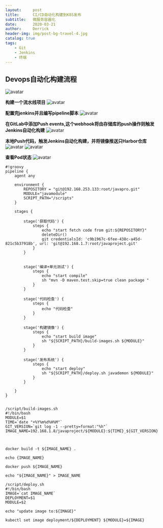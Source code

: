 ```yaml
---
layout:     post
title:      CI/CD自动化构建到K8S发布
subtitle:   微服务容器化
date:       2020-03-21
author:     Derrick
header-img: img/post-bg-travel-4.jpg
catalog: true
tags:
    - Git
    - Jenkins
    - 终端
---
```





## Devops自动化构建流程
![avatar](/img/2020-03-22-jenkins/step-one.png)

**构建一个流水线项目**
![avatar](/img/2020-03-22-jenkins/step-two.png)


**配置完jenkins并且编写pipeline脚本**
![avatar](/img/2020-03-22-jenkins/step-three.png)



**在GitLab中添加Push events,这个webhook将由存储库的push操作则触发Jenkins自动化构建**
![avatar](/img/2020-03-22-jenkins/step-four.png)


**本地Push代码，触发Jenkins自动化构建，并将镜像推送只Harbor仓库**
![avatar](/img/2020-03-22-jenkins/step-five.png)
![avatar](/img/2020-03-22-jenkins/step-six.png)


**查看Pod状态**
![avatar](/img/2020-03-22-jenkins/step-seven.png)






```
#!groovy
pipeline {
	agent any

	environment {
		REPOSITORY = "git@192.168.253.133:root/javapro.git"
		MODULE="javamodule"
		SCRIPT_PATH="/scripts"
	}

	stages {

		stage('获取代码') {
			steps {
				echo "start fetch code from git:${REPOSITORY}"
				deleteDir()
				git credentialsId: 'c9b1967c-6fee-438c-a45d-821c5b37918b', url: 'git@192.168.1.7:root/javaproject.git'
			}   
		}
		
		
	    stage('编译+单元测试') {
			steps {
				echo "start compile"
				sh "mvn -D maven.test.skip=true clean package "		
			}    
		}   
		
	    stage('代码检查') {
			steps {
				echo "代码检查"
			}    
		}
		
	    stage('构建镜像') {
			steps {
				echo "start build image"
				sh "${SCRIPT_PATH}/build-images.sh ${MODULE}"
			}    
		}

	    stage('发布系统') {
			steps {
				echo "start deploy"
				sh "${SCRIPT_PATH}/deploy.sh javademon ${MODULE}"
			}    
		}
		
	}
}


```

```
/script/build-images.sh
#!/bin/bash
MODULE=$1
TIME=`date "+%Y%m%d%H%M"`
GIT_VERSION=`git log -1 --pretty=format:"%h"`
IMAGE_NAME=192.168.1.8/javaproject/${MODULE}:${TIME}_${GIT_VERSION}



docker build -t ${IMAGE_NAME} .

echo {IMAGE_NAME}

docker push ${IMAGE_NAME}

echo "${IMAGE_NAME}" > IMAGE_NAME

```

```
/script/deploy.sh
#!/bin/bash
IMAGE=`cat IMAGE_NAME`
DEPLOYMENT=$1
MODULE=$2

echo "update image to:${IMAGE}"

kubectl set image deployment/${DEPLOYMENT} ${MODULE}=${IMAGE}


```
